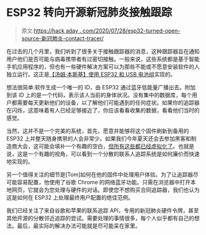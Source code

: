 # ESP32 转向开源新冠肺炎接触跟踪

> 原文:[https://hack aday . com/2020/07/28/esp32-turned-open-source-新冠肺炎-contact-tracer/](https://hackaday.com/2020/07/28/esp32-turned-open-source-covid-19-contact-tracer/)

在过去的几个月里，我们听到了很多关于接触跟踪器的消息，这种跟踪器旨在通知用户他们是否可能与病毒携带者有过密切接触。一般来说，这些系统都是基于智能手机应用程序的，但也有一些硬件解决方案可以为那些不能或不愿意安装软件的人独立运行。这正是[【汤姆·本斯基】使用 ESP32 和 USB 电池组](https://github.com/tbensky/npct)实现的。

想法很简单:软件生成一个唯一的 ID，由 ESP32 通过蓝牙低能量广播出去。附加到该 ID 上的是一个代码，表示该人当前的身体状况。没有集中的数据库，每个用户都需要每天更新他们的设备，以了解他们可能遇到的任何症状。如果你的追踪器在闪烁，这意味着有人已经足够接近了，你应该看看收集的数据，看看他们当时的感觉。

当然，这并不是一个完美的系统，首先，愿意并能够将这个固件刷新到备用的 ESP32 上并整天随身携带的人会非常少。如果我们今年夏天还会去参加黑客和制造商大会，这可能会填补一个有趣的空白，[但所有这些都已经虚拟化了](https://hackaday.com/2020/07/21/stay-at-home-hope-and-def-con-will-come-to-you/)。也就是说，这是一个有趣的视角，可以看到一个分散的联系人追踪系统是如何廉价而快速地实现的。

另一个值得关注的细节是[Tom]如何在他的固件中处理用户体验。为了让追踪器尽可能容易配置，他使用了谷歌 Chrome 的网络蓝牙功能。只需在浏览器中打开本地网页，它就会为您处理与硬件的对话。即使您不想购买合同追踪器，我们也认为这是如何在 ESP32 上处理最终用户配置的绝佳范例。

我们已经关注了来自谷歌和苹果的联系追踪 API，专用的新冠肺炎硬件令牌，甚至其他开源的分散邻近追踪的尝试。需要处理的事情很多，每个人似乎都有自己的想法。最后，最实际的解决办法可能就是尽可能呆在家里。